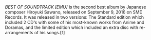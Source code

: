 _BEST OF SOUNDTRACK [EMU]_ is the second best album by Japanese composer Hiroyuki Sawano, released on September 9, 2016 on SME Records. It was released in two versions: The Standard edition which included 2 CD's with some of his most-known works from Anime and Doramas, and the limited edition which included an extra disc with re-arrangements of his songs.[1]
